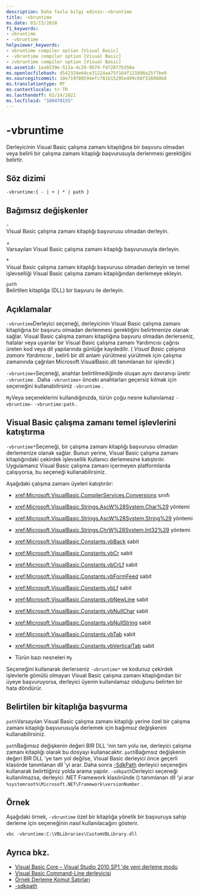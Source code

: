 ```yaml
---
description: Daha fazla bilgi edinin:-vbruntime
title: -vbruntime
ms.date: 03/13/2018
f1_keywords:
- vbruntime
- -vbruntime
helpviewer_keywords:
- vbruntime compiler option [Visual Basic]
- -vbruntime compiler option [Visual Basic]
- /vbruntime compiler option [Visual Basic]
ms.assetid: 1aa0239e-511a-4c29-957d-fd72877b350a
ms.openlocfilehash: d542324e64ce31224aa75f164f121898a25f7be9
ms.sourcegitcommit: 10e719780594efc781b15295e499c66f316068b8
ms.translationtype: MT
ms.contentlocale: tr-TR
ms.lasthandoff: 02/14/2021
ms.locfileid: "100470155"
---
```

# <a name="-vbruntime"></a>-vbruntime

Derleyicinin Visual Basic çalışma zamanı kitaplığına bir başvuru olmadan veya belirli bir çalışma zamanı kitaplığı başvurusuyla derlenmesi gerektiğini belirtir.  
  
## <a name="syntax"></a>Söz dizimi  
  
```console  
-vbruntime:{ - | + | * | path }  
```  
  
## <a name="arguments"></a>Bağımsız değişkenler  

 \-  
 Visual Basic çalışma zamanı kitaplığı başvurusu olmadan derleyin.  
  
 \+  
 Varsayılan Visual Basic çalışma zamanı kitaplığı başvurusuyla derleyin.  
  
 \*  
 Visual Basic çalışma zamanı kitaplığı başvurusu olmadan derleyin ve temel işlevselliği Visual Basic çalışma zamanı kitaplığından derlemeye ekleyin.  
  
 `path`  
 Belirtilen kitaplığa (DLL) bir başvuru ile derleyin.  
  
## <a name="remarks"></a>Açıklamalar  

 `-vbruntime`Derleyici seçeneği, derleyicinin Visual Basic çalışma zamanı kitaplığına bir başvuru olmadan derlenmesi gerektiğini belirtmenize olanak sağlar. Visual Basic çalışma zamanı kitaplığına başvuru olmadan derlerseniz, hatalar veya uyarılar bir Visual Basic çalışma zamanı Yardımcısı çağrısı üreten kod veya dil yapılarında günlüğe kaydedilir. ( *Visual Basic çalışma zamanı Yardımcısı* , belirli bir dil anlam yürütmesi yürütmek için çalışma zamanında çağrılan Microsoft.VisualBasic.dll tanımlanan bir işlevdir.)  
  
 `-vbruntime+`Seçeneği, anahtar belirtilmediğinde oluşan aynı davranışı üretir `-vbruntime` . Daha `-vbruntime+` önceki anahtarları geçersiz kılmak için seçeneğini kullanabilirsiniz `-vbruntime` .  
  
 `My`Veya seçeneklerini kullandığınızda, türün çoğu nesne kullanılamaz `-vbruntime-` `-vbruntime:path` .  
  
## <a name="embedding-visual-basic-runtime-core-functionality"></a>Visual Basic çalışma zamanı temel işlevlerini katıştırma  

 `-vbruntime*`Seçeneği, bir çalışma zamanı kitaplığı başvurusu olmadan derlemenize olanak sağlar. Bunun yerine, Visual Basic çalışma zamanı kitaplığındaki çekirdek işlevsellik Kullanıcı derlemesine katıştırılır. Uygulamanız Visual Basic çalışma zamanı içermeyen platformlarda çalışıyorsa, bu seçeneği kullanabilirsiniz.  
  
 Aşağıdaki çalışma zamanı üyeleri katıştırılır:  
  
- <xref:Microsoft.VisualBasic.CompilerServices.Conversions> sınıfı  
  
- <xref:Microsoft.VisualBasic.Strings.AscW%28System.Char%29> yöntemi  
  
- <xref:Microsoft.VisualBasic.Strings.AscW%28System.String%29> yöntemi  
  
- <xref:Microsoft.VisualBasic.Strings.ChrW%28System.Int32%29> yöntemi  
  
- <xref:Microsoft.VisualBasic.Constants.vbBack> sabit  
  
- <xref:Microsoft.VisualBasic.Constants.vbCr> sabit  
  
- <xref:Microsoft.VisualBasic.Constants.vbCrLf> sabit  
  
- <xref:Microsoft.VisualBasic.Constants.vbFormFeed> sabit  
  
- <xref:Microsoft.VisualBasic.Constants.vbLf> sabit  
  
- <xref:Microsoft.VisualBasic.Constants.vbNewLine> sabit  
  
- <xref:Microsoft.VisualBasic.Constants.vbNullChar> sabit  
  
- <xref:Microsoft.VisualBasic.Constants.vbNullString> sabit  
  
- <xref:Microsoft.VisualBasic.Constants.vbTab> sabit  
  
- <xref:Microsoft.VisualBasic.Constants.vbVerticalTab> sabit  
  
- Türün bazı nesneleri `My`  
  
 Seçeneğini kullanarak derlerseniz `-vbruntime*` ve kodunuz çekirdek işlevlerle gömülü olmayan Visual Basic çalışma zamanı kitaplığından bir üyeye başvuruyorsa, derleyici üyenin kullanılamaz olduğunu belirten bir hata döndürür.  
  
## <a name="referencing-a-specified-library"></a>Belirtilen bir kitaplığa başvurma  

 `path`Varsayılan Visual Basic çalışma zamanı kitaplığı yerine özel bir çalışma zamanı kitaplığı başvurusuyla derlemek için bağımsız değişkenini kullanabilirsiniz.  
  
 `path`Bağımsız değişkenin değeri BIR DLL 'nin tam yolu ise, derleyici çalışma zamanı kitaplığı olarak bu dosyayı kullanacaktır. `path`Bağımsız değişkenin değeri BIR DLL 'ye tam yol değilse, Visual Basic derleyici önce geçerli klasörde tanımlanan dll 'yi arar. Daha sonra [-SdkPath](sdkpath.md) derleyici seçeneğini kullanarak belirttiğiniz yolda arama yapılır. `-sdkpath`Derleyici seçeneği kullanılmazsa, derleyici .NET Framework klasöründe () tanımlanan dll 'yi arar `%systemroot%\Microsoft.NET\Framework\versionNumber` .  
  
## <a name="example"></a>Örnek  

 Aşağıdaki örnek, `-vbruntime` özel bir kitaplığa yönelik bir başvuruya sahip derleme için seçeneğinin nasıl kullanılacağını gösterir.  
  
```console
vbc -vbruntime:C:\VBLibraries\CustomVBLibrary.dll  
```  
  
## <a name="see-also"></a>Ayrıca bkz.

- [Visual Basic Core – Visual Studio 2010 SP1 'de yeni derleme modu](https://devblogs.microsoft.com/vbteam/vb-core-new-compilation-mode-in-visual-studio-2010-sp1/)
- [Visual Basic Command-Line derleyicisi](index.md)
- [Örnek Derleme Komut Satırları](sample-compilation-command-lines.md)
- [-sdkpath](sdkpath.md)
